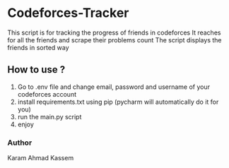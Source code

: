 # Codeforces-Tracker

This script is for tracking the progress of friends in codeforces 
It reaches for all the friends and scrape their problems count
The script displays the friends in sorted way


## How to use ?
1) Go to .env file and change email, password and username of your codeforces account
2) install requirements.txt using pip (pycharm will automatically do it for you)
3) run the main.py script
4) enjoy

### Author 
Karam Ahmad Kassem
